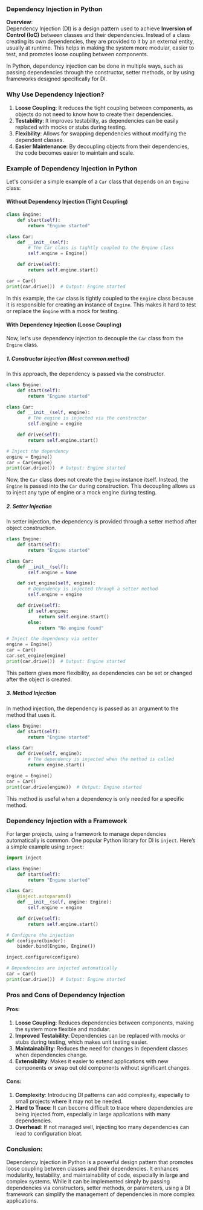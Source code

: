### Dependency Injection in Python

**Overview**:  
Dependency Injection (DI) is a design pattern used to achieve **Inversion of Control (IoC)** between classes and their dependencies. Instead of a class creating its own dependencies, they are provided to it by an external entity, usually at runtime. This helps in making the system more modular, easier to test, and promotes loose coupling between components.

In Python, dependency injection can be done in multiple ways, such as passing dependencies through the constructor, setter methods, or by using frameworks designed specifically for DI.

### Why Use Dependency Injection?
1. **Loose Coupling**: It reduces the tight coupling between components, as objects do not need to know how to create their dependencies.
2. **Testability**: It improves testability, as dependencies can be easily replaced with mocks or stubs during testing.
3. **Flexibility**: Allows for swapping dependencies without modifying the dependent classes.
4. **Easier Maintenance**: By decoupling objects from their dependencies, the code becomes easier to maintain and scale.

### Example of Dependency Injection in Python

Let's consider a simple example of a `Car` class that depends on an `Engine` class:

#### Without Dependency Injection (Tight Coupling)

```python
class Engine:
    def start(self):
        return "Engine started"

class Car:
    def __init__(self):
        # The Car class is tightly coupled to the Engine class
        self.engine = Engine()

    def drive(self):
        return self.engine.start()

car = Car()
print(car.drive())  # Output: Engine started
```

In this example, the `Car` class is tightly coupled to the `Engine` class because it is responsible for creating an instance of `Engine`. This makes it hard to test or replace the `Engine` with a mock for testing.

#### With Dependency Injection (Loose Coupling)

Now, let's use dependency injection to decouple the `Car` class from the `Engine` class.

##### 1. **Constructor Injection** (Most common method)
In this approach, the dependency is passed via the constructor.

```python
class Engine:
    def start(self):
        return "Engine started"

class Car:
    def __init__(self, engine):
        # The engine is injected via the constructor
        self.engine = engine

    def drive(self):
        return self.engine.start()

# Inject the dependency
engine = Engine()
car = Car(engine)
print(car.drive())  # Output: Engine started
```

Now, the `Car` class does not create the `Engine` instance itself. Instead, the `Engine` is passed into the `Car` during construction. This decoupling allows us to inject any type of engine or a mock engine during testing.

##### 2. **Setter Injection**
In setter injection, the dependency is provided through a setter method after object construction.

```python
class Engine:
    def start(self):
        return "Engine started"

class Car:
    def __init__(self):
        self.engine = None

    def set_engine(self, engine):
        # Dependency is injected through a setter method
        self.engine = engine

    def drive(self):
        if self.engine:
            return self.engine.start()
        else:
            return "No engine found"

# Inject the dependency via setter
engine = Engine()
car = Car()
car.set_engine(engine)
print(car.drive())  # Output: Engine started
```

This pattern gives more flexibility, as dependencies can be set or changed after the object is created.

##### 3. **Method Injection**
In method injection, the dependency is passed as an argument to the method that uses it.

```python
class Engine:
    def start(self):
        return "Engine started"

class Car:
    def drive(self, engine):
        # The dependency is injected when the method is called
        return engine.start()

engine = Engine()
car = Car()
print(car.drive(engine))  # Output: Engine started
```

This method is useful when a dependency is only needed for a specific method.

### Dependency Injection with a Framework

For larger projects, using a framework to manage dependencies automatically is common. One popular Python library for DI is `inject`. Here’s a simple example using `inject`:

```python
import inject

class Engine:
    def start(self):
        return "Engine started"

class Car:
    @inject.autoparams()
    def __init__(self, engine: Engine):
        self.engine = engine

    def drive(self):
        return self.engine.start()

# Configure the injection
def configure(binder):
    binder.bind(Engine, Engine())

inject.configure(configure)

# Dependencies are injected automatically
car = Car()
print(car.drive())  # Output: Engine started
```

### Pros and Cons of Dependency Injection

#### Pros:
1. **Loose Coupling**: Reduces dependencies between components, making the system more flexible and modular.
2. **Improved Testability**: Dependencies can be replaced with mocks or stubs during testing, which makes unit testing easier.
3. **Maintainability**: Reduces the need for changes in dependent classes when dependencies change.
4. **Extensibility**: Makes it easier to extend applications with new components or swap out old components without significant changes.

#### Cons:
1. **Complexity**: Introducing DI patterns can add complexity, especially to small projects where it may not be needed.
2. **Hard to Trace**: It can become difficult to trace where dependencies are being injected from, especially in large applications with many dependencies.
3. **Overhead**: If not managed well, injecting too many dependencies can lead to configuration bloat.

### Conclusion:

Dependency Injection in Python is a powerful design pattern that promotes loose coupling between classes and their dependencies. It enhances modularity, testability, and maintainability of code, especially in large and complex systems. While it can be implemented simply by passing dependencies via constructors, setter methods, or parameters, using a DI framework can simplify the management of dependencies in more complex applications.